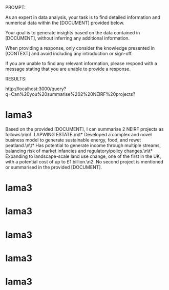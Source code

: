 PROMPT: 

As an expert in data analysis, your task is to find detailed information and numerical data within the [DOCUMENT] provided below. 

Your goal is to generate insights based on the data contained in [DOCUMENT], without inferring any additional information.

When providing a response, only consider the knowledge presented in [CONTEXT] and avoid including any introduction or sign-off.

If you are unable to find any relevant information, please respond with a message stating that you are unable to provide a response.



RESULTS:

http://localhost:3000/query?q=Can%20you%20summarise%202%20NEIRF%20projects?

lama3
=====

Based on the provided [DOCUMENT], I can summarise 2 NEIRF projects as follows:\n\n1. LAPWING ESTATE:\n\t* Developed a complex and novel business model to generate sustainable energy, food, and rewet peatland.\n\t* Has potential to generate income through multiple streams, balancing risk of market infancies and regulatory/policy changes.\n\t* Expanding to landscape-scale land use change, one of the first in the UK, with a potential cost of up to £1 billion.\n2. No second project is mentioned or summarised in the provided [DOCUMENT].



lama3
=====


lama3
=====


lama3
=====


lama3
=====


lama3
=====
